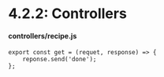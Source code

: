 # 4.2.2: Controllers

#### controllers/recipe.js

```text
export const get = (requet, response) => {
    reponse.send('done');
};
```

